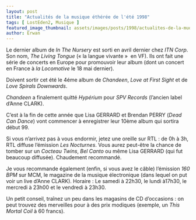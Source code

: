 ```yaml
---
layout: post
title: "Actualités de la musique éthérée de l'été 1998"
tags: [ LostEden2, Musique ]
featured_image_thumbnail: assets/images/posts/1998/actualites-de-la-muqiue-etheree-en-1998.jpg
author: Erwan
---
```


Le dernier album de *In The Nursery* est sorti en avril dernier chez *ITN Corp*. Son nom, *The Living Tongue* (« la langue vivante »  en VF). Ils ont fait une série de concerts en Europe pour promouvoir leur album (dont un concert en France à *la Locomotive* le 18 mai dernier).

Doivent sortir cet été le 4éme album de *Chandeen*, *Love at First Sight* et de *Love Spirals Downwards*.

*Chandeen* a finalement quitté *Hypérium* pour *SPV Records* (l’ancien label d’Anne CLARK).

C’est à la fin de cette année que Lisa GERRARD et Brendan PERRY (*Dead Can Dance*) vont commencer à enregistrer leur 10ème album qui sortira début 99.

Si vous n’arrivez pas à vous endormir, jetez une oreille sur RTL : de 0h à 3h, RTL diffuse l’émission *Les Nocturnes*. Vous aurez peut-être la chance de tomber sur un *Cocteau Twins*, *Bel Canto* ou même Lisa GERRARD (qui fut beaucoup diffusée). Chaudement recommandé.    

Je vous recommande également (enfin, si vous avez le câble) l’émission *160 BPM* sur MCM, le magazine de la musique électronique (dans lequel on put voir un live d’Anne CLARK). Horaire :  Le samedi à 22h30, le lundi à17h30, le mercredi à 23h00 et le vendredi à 23h30.

Un petit conseil, traînez un peu dans les magasins de CD d’occasions : on peut trouvez des merveilles pour à des prix modiques (exemple, un *This Mortal Coil* à 60 francs). 